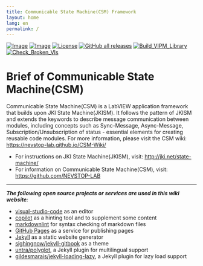 ```yaml
---
title: Communicable State Machine(CSM) Framework
layout: home
lang: en
permalink: /
---
```


[![Image](https://www.vipm.io/package/nevstop_lib_communicable_state_machine/badge.svg?metric=installs)](https://www.vipm.io/package/nevstop_lib_communicable_state_machine/)
[![Image](https://www.vipm.io/package/nevstop_lib_communicable_state_machine/badge.svg?metric=stars)](https://www.vipm.io/package/nevstop_lib_communicable_state_machine/)
[![License](https://img.shields.io/badge/License-Apache_2.0-blue.svg)](https://opensource.org/licenses/Apache-2.0)
[![GitHub all releases](https://img.shields.io/github/downloads/NEVSTOP-LAB/Communicable-State-Machine/total)](https://github.com/NEVSTOP-LAB/Communicable-State-Machine/releases)
[![Build_VIPM_Library](https://github.com/NEVSTOP-LAB/Communicable-State-Machine/actions/workflows/Build_VIPM_Library.yml/badge.svg?branch=main)](https://github.com/NEVSTOP-LAB/Communicable-State-Machine/actions/workflows/Build_VIPM_Library.yml)
[![Check_Broken_VIs](https://github.com/NEVSTOP-LAB/Communicable-State-Machine/actions/workflows/Check_Broken_VIs.yml/badge.svg?branch=main)](https://github.com/NEVSTOP-LAB/Communicable-State-Machine/actions/workflows/Check_Broken_VIs.yml)

# Brief of Communicable State Machine(CSM)

Communicable State Machine(CSM) is a LabVIEW application framework that builds upon JKI State Machine(JKISM). It follows the pattern of JKISM and extends the keywords to describe message communication between modules, including concepts such as Sync-Message, Async-Message, Subscription/Unsubscription of status - essential elements for creating reusable code modules. For more information, please visit the CSM wiki: <https://nevstop-lab.github.io/CSM-Wiki/>

- For instructions on JKI State Machine(JKISM), visit: <http://jki.net/state-machine/>
- For information on Communicable State Machine(CSM), visit: <https://github.com/NEVSTOP-LAB>

---------------------------------------

_**The following open source projects or services are used in this wiki website**:_

- [visual-studio-code](https://code.visualstudio.com/) as an editor
- [copilot](https://copilot.github.com/) as a hinting tool and to supplement some content
- [markdownlint](https://github.com/markdownlint/markdownlint) for syntax checking of markdown files
- [GitHub Pages](https://pages.github.com/) as a service for publishing pages
- [Jekyll](https://jekyllrb.com/) as a static website generator
- [sighingnow/jekyll-gitbook](https://github.com/sighingnow/jekyll-gitbook) as a theme
- [untra/polyglot](https://github.com/untra/polyglot), a Jekyll plugin for multilingual support
- [gildesmarais/jekyll-loading-lazy](https://github.com/gildesmarais/jekyll-loading-lazy), a Jekyll plugin for lazy load support
